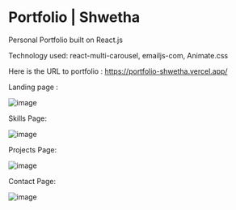 # Portfolio | Shwetha

Personal Portfolio built on React.js

Technology used: react-multi-carousel, emailjs-com, Animate.css

Here is the URL to portfolio :  https://portfolio-shwetha.vercel.app/

Landing page : 

![image](https://user-images.githubusercontent.com/107784718/186601393-f2bd5573-cdec-4193-a110-2e8818e8f713.png)

Skills Page:

![image](https://user-images.githubusercontent.com/107784718/186601569-6f081dcd-ca78-4946-8494-3edd1586f4c6.png)

Projects Page:

![image](https://user-images.githubusercontent.com/107784718/186601754-8812a0f1-734a-415e-a828-427885c0124a.png)

Contact Page:

![image](https://user-images.githubusercontent.com/107784718/186601901-c3c6a678-40b7-4cf6-bd87-8ce7e0a44bcd.png)
